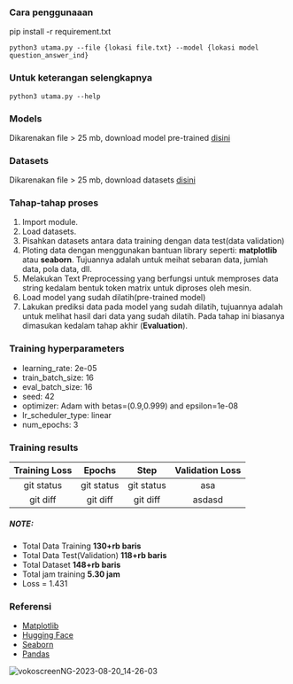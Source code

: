 ### Cara penggunaaan

pip install -r requirement.txt
```
python3 utama.py --file {lokasi file.txt} --model {lokasi model question_answer_ind}
```

### Untuk keterangan selengkapnya
```
python3 utama.py --help
```
### Models
Dikarenakan file > 25 mb, download model pre-trained [disini](https://drive.google.com/drive/folders/1GKQPdh0vATghcYpT1gZsH_Pf3nmVztDV?usp=drive_link)

### Datasets
Dikarenakan file > 25 mb, download datasets [disini](https://drive.google.com/drive/folders/11kNG1oWC5uvGfNHhuKK7xoMcuEO9cTmR?usp=drive_link)

### Tahap-tahap proses
1. Import module.
2. Load datasets.
3. Pisahkan datasets antara data training dengan data test(data validation)
4. Ploting data dengan menggunakan bantuan library seperti: **matplotlib** atau **seaborn**. Tujuannya adalah untuk meihat sebaran data, jumlah data, pola data, dll.
5. Melakukan Text Preprocessing yang berfungsi untuk memproses data string kedalam bentuk token matrix untuk diproses oleh mesin.
6. Load model yang sudah dilatih(pre-trained model)
7. Lakukan prediksi data pada model yang sudah dilatih, tujuannya adalah untuk melihat hasil dari data yang sudah dilatih. Pada tahap ini biasanya dimasukan kedalam tahap akhir (**Evaluation**).

### Training hyperparameters

- learning_rate: 2e-05
- train_batch_size: 16
- eval_batch_size: 16
- seed: 42
- optimizer: Adam with betas=(0.9,0.999) and epsilon=1e-08
- lr_scheduler_type: linear
- num_epochs: 3

### Training results

| Training Loss | Epochs | Step | Validation Loss |
| :---:         |     :---:      |          :---: | :------: |
| git status   | git status     | git status    |  asa  |
| git diff     | git diff       | git diff      |  asdasd  |

##### NOTE:

- Total Data Training **130+rb baris**
- Total Data Test(Validation) **118+rb baris**
- Total Dataset **148+rb baris**
- Total jam training **5.30 jam**
- Loss = 1.431

### Referensi
- [Matplotlib](https://matplotlib.org/)
- [Hugging Face](https://huggingface.co/)
- [Seaborn](https://seaborn.pydata.org/)
- [Pandas](https://pandas.pydata.org/)


![vokoscreenNG-2023-08-20_14-26-03](https://github.com/hendrimardani/question_answer_ind/assets/49816104/43b02d05-ed66-4450-b541-63bc1fa2608d)


